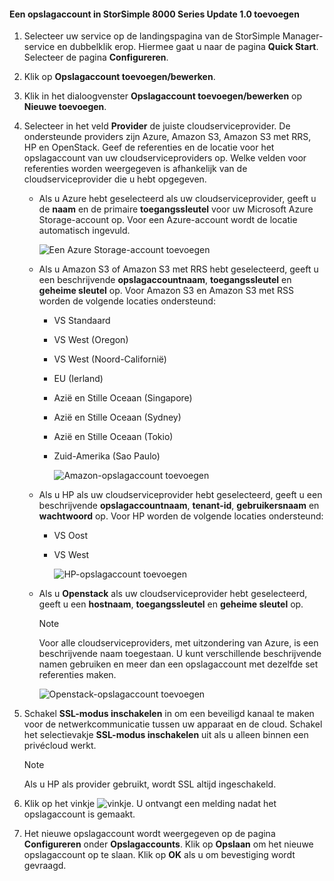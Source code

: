 <!--author=alkohli last changed: 9/17/15-->

#### <a name="to-add-a-storage-account-in-storsimple-8000-series-update-10"></a>Een opslagaccount in StorSimple 8000 Series Update 1.0 toevoegen
1. Selecteer uw service op de landingspagina van de StorSimple Manager-service en dubbelklik erop. Hiermee gaat u naar de pagina **Quick Start**. Selecteer de pagina **Configureren**.
2. Klik op **Opslagaccount toevoegen/bewerken**.
3. Klik in het dialoogvenster **Opslagaccount toevoegen/bewerken** op **Nieuwe toevoegen**.
4. Selecteer in het veld **Provider** de juiste cloudserviceprovider. De ondersteunde providers zijn Azure, Amazon S3, Amazon S3 met RRS, HP en OpenStack. Geef de referenties en de locatie voor het opslagaccount van uw cloudserviceproviders op. Welke velden voor referenties worden weergegeven is afhankelijk van de cloudserviceprovider die u hebt opgegeven. 
   
   * Als u Azure hebt geselecteerd als uw cloudserviceprovider, geeft u de **naam** en de primaire **toegangssleutel** voor uw Microsoft Azure Storage-account op. Voor een Azure-account wordt de locatie automatisch ingevuld.
     
        ![Een Azure Storage-account toevoegen](./media/storsimple-configure-new-storage-account-u1/AddAzureStorageaccount-include.png)
   * Als u Amazon S3 of Amazon S3 met RRS hebt geselecteerd, geeft u een beschrijvende **opslagaccountnaam**, **toegangssleutel** en **geheime sleutel** op. Voor Amazon S3 en Amazon S3 met RSS worden de volgende locaties ondersteund:
     
     * VS Standaard
     * VS West (Oregon)
     * VS West (Noord-Californië)
     * EU (Ierland)
     * Azië en Stille Oceaan (Singapore)
     * Azië en Stille Oceaan (Sydney)
     * Azië en Stille Oceaan (Tokio)
     * Zuid-Amerika (Sao Paulo)
       
       ![Amazon-opslagaccount toevoegen](./media/storsimple-configure-new-storage-account-u1/AddAmazonStorageaccount-include.png)
   * Als u HP als uw cloudserviceprovider hebt geselecteerd, geeft u een beschrijvende **opslagaccountnaam**, **tenant-id**, **gebruikersnaam** en **wachtwoord** op. Voor HP worden de volgende locaties ondersteund:
     
     * VS Oost
     * VS West
       
       ![HP-opslagaccount toevoegen](./media/storsimple-configure-new-storage-account-u1/AddHPStorageaccount-include.png)
   * Als u **Openstack** als uw cloudserviceprovider hebt geselecteerd, geeft u een **hostnaam**, **toegangssleutel** en **geheime sleutel** op.
     
     > [!NOTE]
     > Voor alle cloudserviceproviders, met uitzondering van Azure, is een beschrijvende naam toegestaan. U kunt verschillende beschrijvende namen gebruiken en meer dan een opslagaccount met dezelfde set referenties maken.
     > 
     > 
     
        ![Openstack-opslagaccount toevoegen](./media/storsimple-configure-new-storage-account-u1/AddOpenstackStorageaccount-include.png)
5. Schakel **SSL-modus inschakelen** in om een beveiligd kanaal te maken voor de netwerkcommunicatie tussen uw apparaat en de cloud. Schakel het selectievakje **SSL-modus inschakelen** uit als u alleen binnen een privécloud werkt.
   
   > [!NOTE]
   > Als u HP als provider gebruikt, wordt SSL altijd ingeschakeld.
   > 
   > 
6. Klik op het vinkje ![vinkje](./media/storsimple-configure-new-storage-account/HCS_CheckIcon-include.png). U ontvangt een melding nadat het opslagaccount is gemaakt.
7. Het nieuwe opslagaccount wordt weergegeven op de pagina **Configureren** onder **Opslagaccounts**. Klik op **Opslaan** om het nieuwe opslagaccount op te slaan. Klik op **OK** als u om bevestiging wordt gevraagd.

